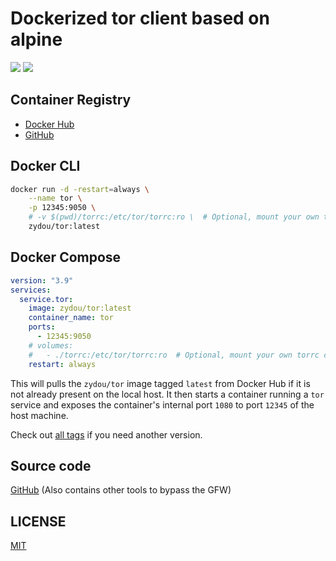 # Dockerized tor client based on alpine

![](https://img.shields.io/docker/stars/zydou/tor.svg) ![](https://img.shields.io/docker/pulls/zydou/tor.svg)

## Container Registry

- [Docker Hub](https://hub.docker.com/r/zydou/tor)
- [GitHub](https://github.com/users/zydou/packages/container/package/tor)

## Docker CLI

```bash
docker run -d -restart=always \
    --name tor \
    -p 12345:9050 \
    # -v $(pwd)/torrc:/etc/tor/torrc:ro \  # Optional, mount your own torrc configuration
    zydou/tor:latest
```

## Docker Compose

```yml
version: "3.9"
services:
  service.tor:
    image: zydou/tor:latest
    container_name: tor
    ports:
      - 12345:9050
    # volumes:
    #   - ./torrc:/etc/tor/torrc:ro  # Optional, mount your own torrc configuration
    restart: always
```

This will pulls the `zydou/tor` image tagged `latest` from Docker Hub if it is not already present on the local host. It then starts a container running a `tor` service and exposes the container's internal port `1080` to port `12345` of the host machine.

Check out [all tags](https://hub.docker.com/r/zydou/tor/tags) if you need another version.

## Source code

[GitHub](https://github.com/zydou/gfw) (Also contains other tools to bypass the GFW)

## LICENSE

[MIT](https://github.com/zydou/gfw/LICENSE)
